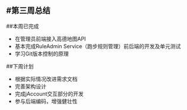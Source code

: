 #第三周总结
---
##本周已完成
+ 在管理员前端接入高德地图API
+ 基本完成RuleAdmin Service（跑步规则管理）前后端的开发及单元测试
+ 学习Git版本控制的原理

##下周计划
+ 根据实际情况改进需求文档
+ 完善架构设计
+ 完成jAccount交互部分的开发
+ 参与后端编码，增强健壮性